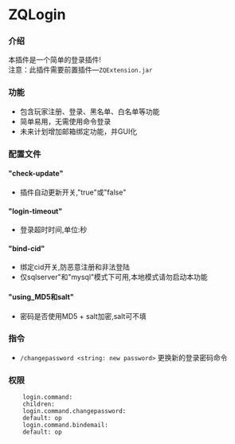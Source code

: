 # ZQLogin
### 介绍
本插件是一个简单的登录插件!  
注意：此插件需要前置插件—`ZQExtension.jar`
### 功能
- 包含玩家注册、登录、黑名单、白名单等功能
- 简单易用，无需使用命令登录
- 未来计划增加邮箱绑定功能，并GUI化
### 配置文件
#### "check-update"
- 插件自动更新开关,"true"或"false"
#### "login-timeout"
- 登录超时时间,单位:秒
#### "bind-cid"
- 绑定cid开关,防恶意注册和非法登陆
- 仅sqlserver"和"mysql"模式下可用,本地模式请勿启动本功能
#### "using_MD5和salt"
- 密码是否使用MD5 + salt加密,salt可不填
### 指令
- `/changepassword <string: new password>` 更换新的登录密码命令
### 权限
		login.command:
		children:
		login.command.changepassword:
		default: op
		login.command.bindemail:
		default: op
